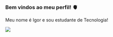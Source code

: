 ### Bem vindos ao meu perfil! 🫀

Meu nome é Igor e sou estudante de Tecnologia!

![](https://media1.tenor.com/m/ZZgmW7EnzJUAAAAC/cute-kitty-ears.gif)
